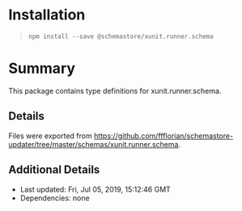 # Installation
> `npm install --save @schemastore/xunit.runner.schema`

# Summary
This package contains type definitions for xunit.runner.schema.

## Details
Files were exported from https://github.com/ffflorian/schemastore-updater/tree/master/schemas/xunit.runner.schema.

## Additional Details
* Last updated: Fri, Jul 05, 2019, 15:12:46 GMT
* Dependencies: none
